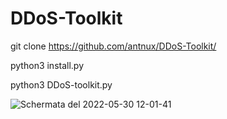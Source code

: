 # DDoS-Toolkit

git clone https://github.com/antnux/DDoS-Toolkit/


python3 install.py


python3 DDoS-toolkit.py



![Schermata del 2022-05-30 12-01-41](https://user-images.githubusercontent.com/103955741/170970367-c4612fd4-abe0-41c5-aa4c-7c722a3e3314.png)
